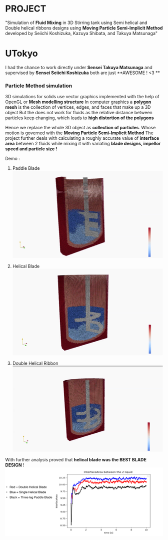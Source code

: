 # PROJECT
 "Simulation of **Fluid Mixing** in 3D Stirring tank using Semi helical and Double helical ribbons designs using **Moving Particle Semi-Implicit Method** developed by Seiichi Koshizuka, Kazuya Shibata, and Takuya Matsunaga" 
 
# UTokyo
I had the chance to work directly under **Sensei Takuya Matsunaga** and supervised by **Sensei Seiichi Koshizuka** both are just **AWESOME ! <3 **

### Particle Method simulation
3D simulations for solids use vector graphics implemented with the help of OpenGL or **Mesh modelling structure**
In computer graphics a **polygon mesh** is the collection of vertices, edges, and faces that make up a 3D object 
But the does not work for fluids as the relative distance between particles keep changing, which leads to **high distortion of the polygons** 

Hence we replace the whole 3D object as **collection of particles**. Whose motion is governed with the **Moving Particle Semi-Implicit Method**
The project further deals with calculating a roughly accurate value of **interface area** between 2 fluids while mixing it with variating **blade designs, impellor speed and particle size !**


Demo : 

1. Paddle Blade
![alt text](https://github.com/seepls/ParticleMethodSimulation/blob/master/Images/PADDLE.png)

2. Helical Blade
![alt text](https://github.com/seepls/ParticleMethodSimulation/blob/master/Images/SingleHelical.png)

3. Double Helical Ribbon
![alt text](https://github.com/seepls/ParticleMethodSimulation/blob/master/Images/DoubleHELICAL.png)



With further analysis proved that **helical blade was the BEST BLADE DESIGN** !
![alt text](https://github.com/seepls/ParticleMethodSimulation/blob/master/Images/InterfaceAreaComparision.png)
